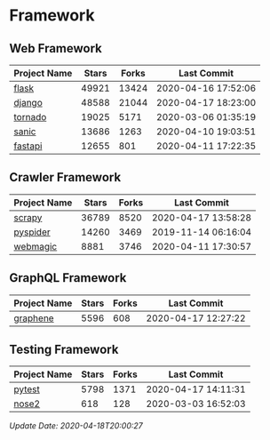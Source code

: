 # Framework

## Web Framework

| Project Name | Stars | Forks | Last Commit |
| ------------ | ----- | ----- | ----------- |
| [flask](https://github.com/pallets/flask) | 49921 | 13424 | 2020-04-16 17:52:06 |
| [django](https://github.com/django/django) | 48588 | 21044 | 2020-04-17 18:23:00 |
| [tornado](https://github.com/tornadoweb/tornado) | 19025 | 5171 | 2020-03-06 01:35:19 |
| [sanic](https://github.com/huge-success/sanic) | 13686 | 1263 | 2020-04-10 19:03:51 |
| [fastapi](https://github.com/tiangolo/fastapi) | 12655 | 801 | 2020-04-11 17:22:35 |

## Crawler Framework

| Project Name | Stars | Forks | Last Commit |
| ------------ | ----- | ----- | ----------- |
| [scrapy](https://github.com/scrapy/scrapy) | 36789 | 8520 | 2020-04-17 13:58:28 |
| [pyspider](https://github.com/binux/pyspider) | 14260 | 3469 | 2019-11-14 06:16:04 |
| [webmagic](https://github.com/code4craft/webmagic) | 8881 | 3746 | 2020-04-11 17:30:57 |

## GraphQL Framework

| Project Name | Stars | Forks | Last Commit |
| ------------ | ----- | ----- | ----------- |
| [graphene](https://github.com/graphql-python/graphene) | 5596 | 608 | 2020-04-17 12:27:22 |

## Testing Framework

| Project Name | Stars | Forks | Last Commit |
| ------------ | ----- | ----- | ----------- |
| [pytest](https://github.com/pytest-dev/pytest) | 5798 | 1371 | 2020-04-17 14:11:31 |
| [nose2](https://github.com/nose-devs/nose2) | 618 | 128 | 2020-03-03 16:52:03 |

*Update Date: 2020-04-18T20:00:27*